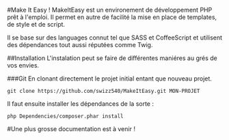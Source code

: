 #Make It Easy !
MakeItEasy est un environement de développement PHP prêt à l'emploi.
Il permet en autre de facilité la mise en place de templates, de style et de script.

Il se base sur des languages connut tel que SASS et CoffeeScript 
et utilisent des dépendances tout aussi réputées comme Twig.

##Installation
L'instalation peut se faire de différentes maniéres au grés de vos envies.

###Git
En clonant directement le projet initial entant que nouveau projet.

    git clone https://github.com/swizz540/MakeItEasy.git MON-PROJET

Il faut ensuite installer les dépendances de la sorte :

    php Dependencies/composer.phar install

#Une plus grosse documentation est à venir !
